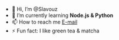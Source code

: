 - 👋 Hi, I’m @Slavouz
- 🌱 I’m currently learning **Node.js & Python**
- 📫 How to reach me [E-mail](mailto:tmbwpva@protonmail.com)
- ⚡ Fun fact: I like green tea & matcha

<!---
Slavouz/Slavouz is a ✨ special ✨ repository because its `README.md` (this file) appears on your GitHub profile.
You can click the Preview link to take a look at your changes.
--->
